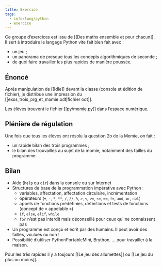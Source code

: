 ```yaml
---
title: Exercice
tags:
  - info/lang/python
  - exercice
---
```


Ce groupe d’exercices est issu de [[Des maths ensemble et pour chacun]].
Il sert à introduire le langage Python vite fait bien fait avec :

- un jeu ;
- un panorama de presque tous les concepts algorithmiques de seconde ;
- de quoi faire travailler les plus rapides de manière poussée.

## Énoncé

Après manipulation de [[Idle]] devant la classe (console et édition de fichier),
je distribue une impression du [[exos_trois_prg_et_momie.odt|fichier odt]].

Les élèves trouvent le fichier [[py/momie.py]] dans l’espace numérique.

## Plénière de régulation

Une fois que tous les élèves ont résolu la question 2b de la Momie, on fait :

- un rapide bilan des trois programmes ;
- le bilan des trouvailles au sujet de la momie, notamment des failles du programme.

## Bilan

- Aide (`help` ou `dir`) dans la console ou sur Internet
- Structures de base de la programmation impérative avec Python :
  - variables, affectation, affectation circulaire, incrémentation
  - opérateurs (`+`, `-`, `*`, `**`, `/`, `//`, `%`, `>`, `<`, `>=`, `<=`, `==`, `!=`, `and`, `or`, `not`)
  - appels de fonctions prédéfinies, définitions et tests de fonctions (concept de « appelable »)
  - `if`, `else`, `elif`, `while`
  - `for` n’est pas interdit mais déconseillé pour ceux qui ne connaissent pas
- Un programme est conçu et écrit par des humains. Il peut avoir des failles,
  voulues ou non !
- Possibilité d’utiliser PythonPortableMini, Brython, … pour travailler à la
  maison.

Pour les très rapides il y a toujours [[Le jeu des allumettes]] ou [[Le jeu du plus ou moins]].
